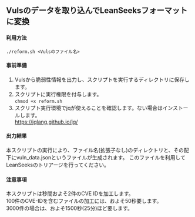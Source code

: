 ## Vulsのデータを取り込んでLeanSeeksフォーマットに変換

#### 利用方法

`./reform.sh <Vulsのファイル名>`

#### 事前準備

1. Vulsから脆弱性情報を出力し、スクリプトを実行するディレクトリに保存します。</br>
2. スクリプトに実行権限を付与します。</br>
   `chmod +x reform.sh`
3. スクリプト実行環境でjqが使えることを確認します。ない場合はインストールします。</br>
   https://jqlang.github.io/jq/

#### 出力結果

本スクリプトの実行により、ファイル名(拡張子なし)のディレクトリと、その配下にvuln_data.jsonというファイルが生成されます。
このファイルを利用してLeanSeeksのトリアージを行ってください。

#### 注意事項

本スクリプトは秒間およそ2件のCVE IDを加工します。</br>
100件のCVE-IDを含むファイルの加工には、およそ50秒要します。</br>
3000件の場合は、およそ1500秒(25分)ほど要します。



